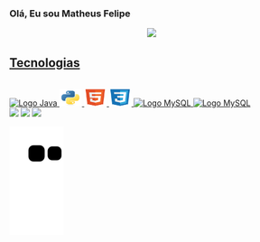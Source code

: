 ### Olá, Eu sou Matheus Felipe

<div align="center">
  <a href="https://github.com/matheusfmb">
  <img height="180em" src="https://github-readme-stats.vercel.app/api?username=matheusfmb&show_icons=true&theme=dracula&include_all_commits=true&count_private=true"/>
</div>
  
 ##
 <h2>Tecnologias</h2>
<div style="display: inline_block"><br>
  <img alt="Logo Java" height="40" width="50" src="https://cdn.jsdelivr.net/gh/devicons/devicon/icons/java/java-original-wordmark.svg" />
  <img alt="Logo Python" height="30" width="40" src="https://raw.githubusercontent.com/devicons/devicon/master/icons/python/python-original.svg" />
  <img alt="Logo Html" height="30" width="40" src="https://raw.githubusercontent.com/devicons/devicon/master/icons/html5/html5-original.svg" />
  <img alt="Logo CSS" height="30" width="40" src="https://raw.githubusercontent.com/devicons/devicon/master/icons/css3/css3-original.svg" />
  <img alt="Logo MySQL" height="30" width="50" src="https://www.vectorlogo.zone/logos/mysql/mysql-official.svg" />
  <img alt="Logo MySQL" height="30" width="50" src=" https://img.shields.io/badge/Spring_Boot-F2F4F9?style=for-the-badge&logo=spring-boot" />
</div>

  
<div> 
  <a href="https://www.instagram.com/matheus.fbarros/" target="_blank"><img src="https://img.shields.io/badge/-Instagram-%23E4405F?style=for-the-badge&logo=instagram&logoColor=white" target="_blank"></a>
  <a href = "mailto:matheusbarros9107@gmail.com"><img src="https://img.shields.io/badge/-Gmail-%23333?style=for-the-badge&logo=gmail&logoColor=white" target="_blank"></a>
  <a href="https://www.linkedin.com/in/matheus-barros-875402242/" target="_blank"><img src="https://img.shields.io/badge/-LinkedIn-%230077B5?style=for-the-badge&logo=linkedin&logoColor=white" target="_blank"></a> 
  
  ![Snake animation](https://github.com/rafaballerini/rafaballerini/blob/output/github-contribution-grid-snake.svg)
</div>
